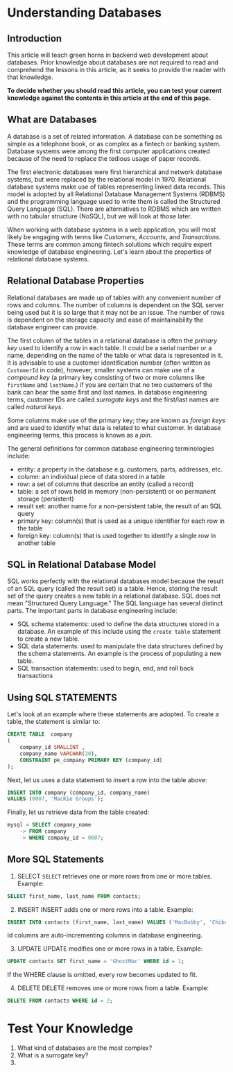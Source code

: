 # Understanding Databases
## Introduction
This article will teach green horns in backend web development about databases. Prior knowledge about databases are not required
to read and comprehend the lessons in this article, as it seeks to provide the reader with that knowledge.

**To decide whether you should read this article, you can test your current knowledge against the contents in this article at the end of this 
page.**
## What are Databases
A database is a set of related information. A database can be something as simple as a telephone book, or as complex as a fintech or
banking system. Database systems were among the first computer applications created because of the need to 
replace the tedious usage of paper records.

The first electronic databases were first hierarchical and network database systems, but were replaced by the relational model in 1970. Relational database systems
make use of tables representing linked data records. This model is adopted by all Relational Database Management Systems (RDBMS) and the programming language
used to write them is called the Structured Query Language (SQL). There are alternatives to RDBMS which are written with no tabular structure (NoSQL), but we will look at 
those later.

When working with database systems in a web application, you will most likely be engaging with terms like _Customers_, _Accounts_, and _Transactions._ These
terms are common among fintech solutions which require expert knowledge of database engineering. Let's learn about the properties of relational database systems.
## Relational Database Properties
Relational databases are made up of tables with any convenient number of rows and columns. The number of columns is dependent on the SQL server being used
but it is so large that it may not be an issue. The number of rows is dependent on the storage capacity and ease of maintainability the database engineer
can provide.

The first column of the tables in a relational database is often the _primary key_ used to identify a row in each table. It could be a serial number or a name, depending
on the name of the table or what data is represented in it. It is advisable to use a customer identification number (often written as `CustomerId` in code), however, smaller 
systems can make use of a _compound key_ (a primary key consisting of two or more columns like `firstName` and `lastName`.) if you are certain that no two
customers of the bank can bear the same first and last names. In database engineering terms, customer IDs are called _surrogate keys_ and the first/last names are called
_natural keys_.

Some columns make use of the primary key; they are known as _foreign keys_ and are used to identify what data is related to what customer. In database engineering
terms, this process is known as a _join_.

The general definitions for common database engineering terminologies include:
- entity: a property in the database e.g. customers, parts, addresses, etc.
- column: an individual piece of data stored in a table
- row: a set of columns that describe an entity (called a record)
- table: a set of rows held in memory (non-persistent) or on permanent storage (persistent)
- result set: another name for a non-persistent table, the result of an SQL query
- primary key: column(s) that is used as a unique identifier for each row in the table
- foreign key: column(s) that is used together to identify a single row in another table

## SQL in Relational Database Model
SQL works perfectly with the relational databases model because the result of an SQL query (called the result set) is a table. Hence, storing the result set of the 
query creates a new table in a relational database. SQL does not mean "Structured Query Language." The SQL language has several distinct parts. The important parts in 
database engineering include:
- SQL schema statements: used to define the data structures stored in a database. An example of this include using the `create table` statement to create a new table.
- SQL data statements: used to manipulate the data structures defined by the schema statements. An example is the process of populating a new table.
- SQL transaction statements: used to begin, end, and roll back transactions

## Using SQL STATEMENTS
Let's look at an example where these statements are adopted. To create a table, the statement is similar to:
```sql
CREATE TABLE  company
(
    company_id SMALLINT ,
    company_name VARCHAR(30),
    CONSTRAINT pk_company PRIMARY KEY (company_id)
);
```
Next, let us uses a data statement to insert a row into the table above:
```sql
INSERT INTO company (company_id, company_name)
VALUES (0007, 'MacKie Groups');
```
Finally, let us retrieve data from the table created:
```sql
mysql < SELECT company_name
    -> FROM company
    -> WHERE company_id = 0007;
```

## More SQL Statements
1. SELECT
`SELECT` retrieves one or more rows from one or more tables. Example:
```sql
SELECT first_name, last_name FROM contacts;
```

2. INSERT
INSERT adds one or more rows into a table. Example:
```sql
INSERT INTO contacts (first_name, last_name) VALUES ('MacBobby', 'Chibuzor');
```
Id columns are auto-incrementing columns in database engineering.

3. UPDATE
UPDATE modifies one or more rows in a table. Example:
```sql
UPDATE contacts SET first_name = 'GhostMac' WHERE id = 1;
```
If the WHERE clause is omitted, every row becomes updated to fit.

4. DELETE
DELETE removes one or more rows from a table. Example:
```sql
DELETE FROM contacts WHERE id = 2;
```



# Test Your Knowledge
1. What kind of databases are the most complex?
2. What is a surrogate key?
3. 